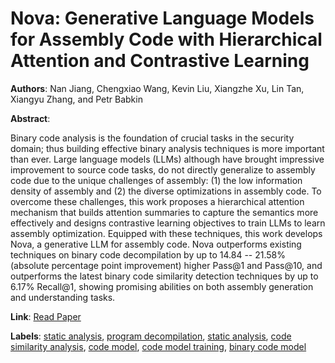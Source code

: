 # Nova: Generative Language Models for Assembly Code with Hierarchical Attention and Contrastive Learning

**Authors**: Nan Jiang, Chengxiao Wang, Kevin Liu, Xiangzhe Xu, Lin Tan, Xiangyu Zhang, and Petr Babkin

**Abstract**:

Binary code analysis is the foundation of crucial tasks in the security domain; thus building effective binary analysis techniques is more important than ever. Large language models (LLMs) although have brought impressive improvement to source code tasks, do not directly generalize to assembly code due to the unique challenges of assembly: (1) the low information density of assembly and (2) the diverse optimizations in assembly code. To overcome these challenges, this work proposes a hierarchical attention mechanism that builds attention summaries to capture the semantics more effectively and designs contrastive learning objectives to train LLMs to learn assembly optimization. Equipped with these techniques, this work develops Nova, a generative LLM for assembly code. Nova outperforms existing techniques on binary code decompilation by up to 14.84 -- 21.58% (absolute percentage point improvement) higher Pass@1 and Pass@10, and outperforms the latest binary code similarity detection techniques by up to 6.17% Recall@1, showing promising abilities on both assembly generation and understanding tasks.

**Link**: [Read Paper](https://arxiv.org/pdf/2311.13721)

**Labels**: [static analysis](../../labels/static_analysis.md), [program decompilation](../../labels/program_decompilation.md), [static analysis](../../labels/static_analysis.md), [code similarity analysis](../../labels/code_similarity_analysis.md), [code model](../../labels/code_model.md), [code model training](../../labels/code_model_training.md), [binary code model](../../labels/binary_code_model.md)
